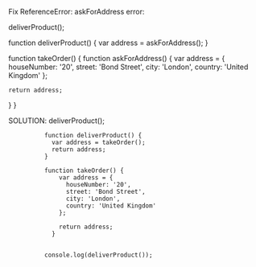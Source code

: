 Fix ReferenceError: askForAddress error:

deliverProduct();

function deliverProduct() {
  var address = askForAddress();
}

function takeOrder() {
  function askForAddress() {
    var address = {
      houseNumber: '20',
      street: 'Bond Street',
      city: 'London',
      country: 'United Kingdom'
    };

    return address;
  }
}


SOLUTION: 
              deliverProduct();

              function deliverProduct() {
                var address = takeOrder();
                return address;
              }

              function takeOrder() {
                  var address = {
                    houseNumber: '20',
                    street: 'Bond Street',
                    city: 'London',
                    country: 'United Kingdom'
                  };

                  return address;
                }


              console.log(deliverProduct());
